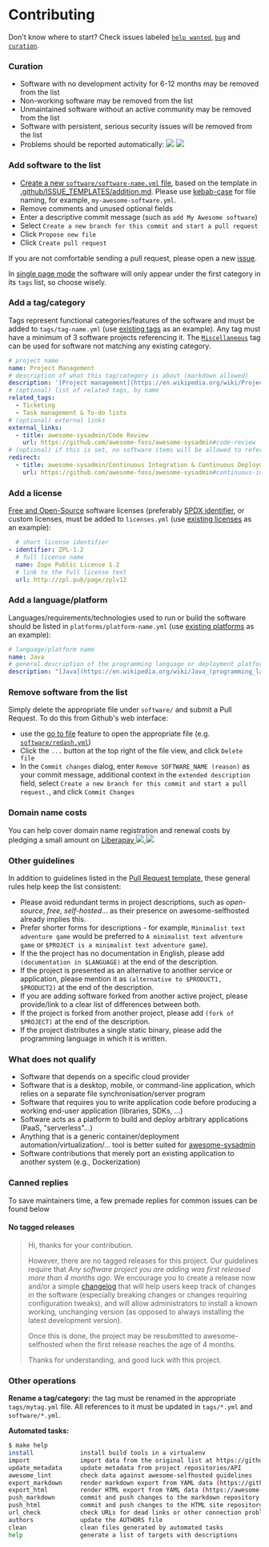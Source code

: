 # Contributing

Don't know where to start? Check issues labeled [`help wanted`](https://github.com/awesome-selfhosted/awesome-selfhosted-data/issues?q=is%3Aissue+is%3Aopen+label%3A%22help+wanted%22), [`bug`](https://github.com/awesome-selfhosted/awesome-selfhosted-data/issues?q=is%3Aissue+is%3Aopen+label%3Abug) and [`curation`](https://github.com/awesome-selfhosted/awesome-selfhosted-data/issues?q=is%3Aissue+is%3Aopen+label%3Acuration).

### Curation

- Software with no development activity for 6-12 months may be removed from the list
- Non-working software may be removed from the list
- Unmaintained software without an active community may be removed from the list
- Software with persistent, serious security issues will be removed from the list
- Problems should be reported automatically: [![](https://github.com/awesome-selfhosted/awesome-selfhosted-data/actions/workflows/check-dead-links.yml/badge.svg)](https://github.com/awesome-selfhosted/awesome-selfhosted-data/issues/1) [![](https://github.com/awesome-selfhosted/awesome-selfhosted-data/actions/workflows/check-unmaintained-projects.yml/badge.svg)](https://github.com/awesome-selfhosted/awesome-selfhosted-data/issues/1)

### Add software to the list

- [Create a new `software/software-name.yml` file](https://github.com/awesome-selfhosted/awesome-selfhosted-data/new/master/software), based on the template in [.github/ISSUE_TEMPLATES/addition.md](.github/ISSUE_TEMPLATE/addition.md). Please use [kebab-case](https://en.wikipedia.org/wiki/Letter_case#Kebab_case) for file naming, for example, `my-awesome-software.yml`.
- Remove comments and unused optional fields
- Enter a descriptive commit message (such as `add My Awesome software`)
- Select `Create a new branch for this commit and start a pull request`
- Click `Propose new file`
- Click `Create pull request`

If you are not comfortable sending a pull request, please open a new [issue](https://github.com/awesome-selfhosted/awesome-selfhosted-data/issues).

In [single page mode](https://github.com/awesome-selfhosted/awesome-selfhosted) the software will only appear under the first category in its `tags` list, so choose wisely.


### Add a tag/category

Tags represent functional categories/features of the software and must be added to `tags/tag-name.yml` (use [existing tags](tags/) as an example). Any tag must have a minimum of 3 software projects referencing it. The [`Miscellaneous`](tags/miscellaneous.yml) tag can be used for software not matching any existing category.

```yaml
# project name
name: Project Management
# description of what this tag/category is about (markdown allowed)
description: '[Project management](https://en.wikipedia.org/wiki/Project_management) is the process of leading the work of a team to achieve all project goals within the given constraints.'
# (optional) list of related tags, by name
related_tags:
  - Ticketing
  - Task management & To-do lists
# (optional) external links
external_links:
  - title: awesome-sysadmin/Code Review
    url: https://github.com/awesome-foss/awesome-sysadmin#code-review
# (optional) if this is set, no software items will be allowed to reference this tag, and the page will display a block asking to visit these links instead
redirect:
  - title: awesome-sysadmin/Continuous Integration & Continuous Deployment
    url: https://github.com/awesome-foss/awesome-sysadmin#continuous-integration--continuous-deployment

```

### Add a license

[Free and Open-Source](https://en.wikipedia.org/wiki/Free_and_open-source_software) software licenses (preferably [SPDX identifier](https://spdx.org/licenses/), or custom licenses, must be added to `licenses.yml` (use [existing licenses](licenses.yml) as an example):

```yaml
  # short license identifier
- identifier: ZPL-1.2
  # full license name
  name: Zope Public License 1.2
  # link to the full license text
  url: http://zpl.pub/page/zplv12
```

### Add a language/platform

Languages/requirements/technologies used to run or build the software should be listed in `platforms/platform-name.yml` (use [existing platforms](platforms/) as an example):

```yaml
# language/platform name
name: Java
# general description of the programming language or deployment platform (markdown allowed)
description: "[Java](https://en.wikipedia.org/wiki/Java_(programming_language)) is a high-level, class-based, object-oriented programming language that is designed to have as few implementation dependencies as possible."
```

### Remove software from the list

Simply delete the appropriate file under `software/` and submit a Pull Request.
To do this from Github's web interface:
- use the [go to file](https://github.com/awesome-selfhosted/awesome-selfhosted-data?search=1) feature to open the appropriate file (e.g. [`software/redash.yml`](https://github.com/awesome-selfhosted/awesome-selfhosted-data/blob/master/software/redash.yml))
- Click the `...` button at the top right of the file view, and click `Delete file`
- In the `Commit changes` dialog, enter `Remove SOFTWARE_NAME (reason)` as your commit message, additional context in the `extended description` field, select `Create a new branch for this commit and start a pull request.`, and click `Commit Changes`


### Domain name costs

You can help cover domain name registration and renewal costs by pledging a small amount on [Liberapay ![](https://img.shields.io/liberapay/goal/awesome-selfhosted?logo=liberapay) ![](https://img.shields.io/liberapay/receives/awesome-selfhosted?logo=liberapay)](https://liberapay.com/awesome-selfhosted/)


### Other guidelines

In addition to guidelines listed in the [Pull Request template](.github/PULL_REQUEST_TEMPLATE.md), these general rules help keep the list consistent:
- Please avoid redundant terms in project descriptions, such as _open-source_, _free_, _self-hosted_... as their presence on awesome-selfhosted already implies this.
- Prefer shorter forms for descriptions - for example, `Minimalist text adventure game` would be preferred to `A minimalist text adventure game` or `$PROJECT is a minimalist text adventure game`).
- If the the project has no documentation in English, please add `(documentation in $LANGUAGE)` at the end of the description.
- If the project is presented as an alternative to another service or application, please mention it as `(alternative to $PRODUCT1, $PRODUCT2)` at the end of the description.
- If you are adding software forked from another active project, please provide/link to a clear list of differences between both.
- If the project is forked from another project, please add `(fork of $PROJECT)` at the end of the description.
- If the project distributes a single static binary, please add the programming language in which it is written.

### What does not qualify

- Software that depends on a specific cloud provider
- Software that is a desktop, mobile, or command-line application, which relies on a separate file synchronisation/server program
- Software that requires you to write application code before producing a working end-user application (libraries, SDKs, ...)
- Software acts as a platform to build and deploy arbitrary applications (PaaS, "serverless"...)
- Anything that is a generic container/deployment automation/virtualization/... tool is better suited for [awesome-sysadmin](https://github.com/awesome-foss/awesome-sysadmin)
- Software contributions that merely port an existing application to another system (e.g., Dockerization)

### Canned replies

To save maintainers time, a few premade replies for common issues can be found below

#### No tagged releases

>Hi, thanks for your contribution.
>
>However, there are no tagged releases for this project. Our guidelines require that _Any software project you are adding was first released more than 4 months ago._ We encourage you to create a release now and/or a simple [changelog](https://keepachangelog.com/en/1.1.0/) that will help users keep track of changes in the software (especially breaking changes or changes requiring configuration tweaks), and will allow administrators to install a known working, unchanging version (as opposed to always installing the latest development version).
>
>Once this is done, the project may be resubmitted to awesome-selfhosted when the first release reaches the age of 4 months.
>
>Thanks for understanding, and good luck with this project.

### Other operations

**Rename a tag/category:** the tag must be renamed in the appropriate `tags/mytag.yml` file. All references to it must be updated in `tags/*.yml` and `software/*.yml`.

**Automated tasks:**

```bash
$ make help
install             install build tools in a virtualenv
import              import data from the original list at https://github.com/awesome-selfhosted/awesome-selfhosted
update_metadata     update metadata from project repositories/API
awesome_lint        check data against awesome-selfhosted guidelines
export_markdown     render markdown export from YAML data (https://github.com/awesome-selfhosted/awesome-selfhosted)
export_html         render HTML export from YAML data (https://awesome-selfhosted.net)
push_markdown       commit and push changes to the markdown repository
push_html           commit and push changes to the HTML site repository (amend previous commit and force-push)
url_check           check URLs for dead links or other connection problems
authors             update the AUTHORS file
clean               clean files generated by automated tasks
help                generate a list of targets with descriptions
```
